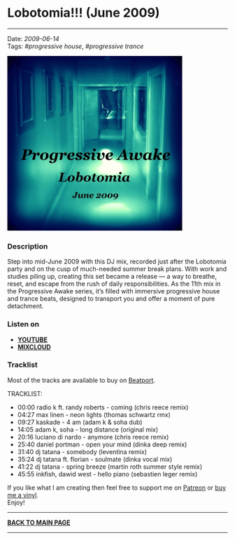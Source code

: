 # Lobotomia!!! (June 2009)

----

Date: *2009-06-14*  
Tags: *#progressive house*, *#progressive trance*      

[![Shivioua - Lobotomia!!! (June 2009)](./images/lobotomia-june-2009.jpg)](https://youtu.be/8Utd1gg3zlM)

### Description

Step into mid-June 2009 with this DJ mix, recorded just after the Lobotomia party and on the cusp of much-needed summer break plans. With work and studies piling up, creating this set became a release — a way to breathe, reset, and escape from the rush of daily responsibilities. As the 11th mix in the Progressive Awake series, it’s filled with immersive progressive house and trance beats, designed to transport you and offer a moment of pure detachment.

### Listen on

* [**YOUTUBE**](https://www.youtube.com/watch?v=lVTyWygA9K4)  
* [**MIXCLOUD**](https://www.mixcloud.com/progressiveawake2010/lobotomia/)

<!-- 
[**Download MP3 (49MB, 53min)**](https://1drv.ms/u/s!Alo3H0XlzdZxgTvckXSa7o0rIdw4?e=eT3Ial)  
-->

### Tracklist

Most of the tracks are available to buy on <a href="http://beatport.com" target="_blank">Beatport</a>.  

TRACKLIST:  

* 00:00 radio k ft. randy roberts - coming (chris reece remix)   
* 04:27 max linen - neon lights (thomas schwartz rmx)  
* 09:27 kaskade - 4 am (adam k & soha dub)  
* 14:05 adam k, soha - long distance (original mix)  
* 20:16 luciano di nardo - anymore (chris reece remix)  
* 25:40 daniel portman - open your mind (dinka deep remix)  
* 31:40 dj tatana - somebody (leventina remix)  
* 35:24 dj tatana ft. florian - soulmate (dinka vocal mix)  
* 41:22 dj tatana - spring breeze (martin roth summer style remix)  
* 45:55 inkfish, dawid west - hello piano (sebastien leger remix)  

If you like what I am creating then feel free to support me on [Patreon](https://www.patreon.com/shivioua) or [buy me a vinyl](https://www.buymeacoffee.com/shivioua).  
Enjoy!  


----

[**BACK TO MAIN PAGE**](./README.md)

---- 
